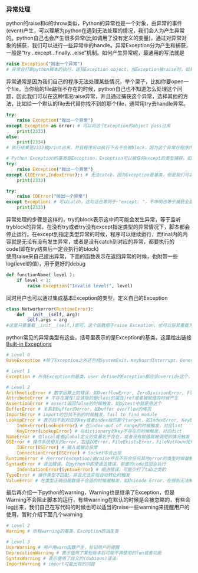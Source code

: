 ### 异常处理
python的raise和c的throw类似，Python的异常也是一个对象，由异常的事件(event)产生，可以理解为python在遇到无法处理的情况，我们会人为产生异常的。python自己也会产生很多异常(比如调用了没有定义的变量)，通过对异常对象的捕获，我们可以进行一些异常中的handle。异常Exception分为产生和捕获，一般是“try...except...finally...else”机制。如何产生异常呢，最通用的写法就是
```python
raise Exception("抛出一个异常")
# 异常会打断python脚本的执行，返货Exception object，当Exception被raise时，如果没有try except，后面所有的code都会被block
```
异常通常是因为我们自己的程序无法处理某些情况，举个栗子，比如你要open一个file，当你给的file路径不存在的时候，python自己也不知道怎么处理这个问题，因此我们可以在这种情况raise异常，并且通过捕获这个异常，选择其他的方法，比如给一个默认的file去代替你找不到的那个file，通常用try去handle异常。
```python
try:
    raise Exception("抛出一个异常")
except Exception as error: # 可以将这个Exception的object pass过来
    print(2333) 
else:
    print(2334)
# 执行结果是2333被print出来，并且程序可以执行下去不会被block，因为这个异常在程序内部被handle了。

# Python Exception的基类是Exception，Exception可以被任何except的类型捕获，如果捕获Exception，即可捕获任何抛出的异常，比如
try:
    raise Exception("抛出一个异常")
except (IOError,IndexError):: # 无法catch，因为Exception是基类，但是我们可以用tuple()来表示catch多个Exception
    print(2333)

try:
    raise IOError("抛出一个异常")
except Exception: # 可以catch，这句话也等同于 "except: "，不申明也等于捕获全部
    print(2333)
```
异常处理的步骤是这样的，try的block表示这中间可能会发生异常，等于监听tryblock的异常，在没有try或者try没有except指定类型的异常情况下，脚本都会停止运行。在except到指定类型异常的时候，程序可以继续运行，而final内的内容就是无论有没有发生异常，或者是没有catch到对应的异常，都要执行的code(即在try结束后一定会执行的block)<br/>
使用raise来自己提出异常，下面的函数表示在返回异常的时候，也附带一些log(level的值)，用于更好的debug
```python
def functionName( level ):
    if level < 1:
        raise Exception("Invalid level!", level)
```
同时用户也可以通过集成基本Exception的类型，定义自己的Exception
```python
class Networkerror(RuntimeError):
    def __init__(self, arg):
        self.args = arg
#这里只要重载__init__(self,)即可，这个函数用于raise Exception，也可以将其重载为多个input参数的形式
```
python常见的异常类型有这些，括号里表示的是Exception的基类，这里给出链接<a href="https://docs.python.org/3.4/library/exceptions.html">Built-in Exceptions</a>
```python
# Level 0
BaseException #除了Exception之外还包括SystemExit，KeyboardInterrupt，GeneratorExit，表示程序运行之外的Exception

# Level 1
Exception # 所有Exception的基类，user define的Exception都应该override这个，或者他的派生类

# Level 2
ArithmeticError # 数学运算上的错误，如OverflowError, ZeroDivisionError, FloatingPointError
AttributeError # 不存在属性(应该指的是class的属性)ref或者被赋值的时候产生
AssertionError # assert返回false的时候触发，如pytest中就是用这个
BufferError # 关系到buffer的error，如buffer overflow的情况
ImportError # import的包找不到的时候触发，fail to find module
LookupError # 表示找不到对应的key或者index给的那个target，如IndexError, KeyError
    IndexError(LookupError) # 在index out of range的时候触发，对应list
    KeyError(LookupError) # 在dictionary的key不存在的时候触发，对应dict
NameError # 在local或者global定义的变量名不存在，或者没有赋值就被调用的情况触发
OSError # 操作系统相关的error，包括IOError，FileExistsError，FileNotFoundError，PermissionError，TimeoutError
    IOError(OSError) # 输入或输出异常
    ConnectionError(OSError) # Socket中会出现
RuntimeError # 在error(exception)被raise并且不符合任何其他error的类型时候被触发
SyntaxError # 语法错误，在python中即使语法错误，前面的code依旧会执行
    IndentationError(SyntaxError) # 缩进错误，可能少打了tab之类的
TypeError # 操作类型不匹配，并且无法实现自动转化时触发
ValueError # 在类型正确但是数值不合适的时候被触发，如Unicode Error，在得到无法解码的时候触发
```
最后再介绍一下python的warning，Warning也是继承了Exception，但是Warning不会阻止脚本的运行，有些warning在默认的时候是会被忽略的，有些会log出来，我们自己在写代码的时候也可以适当的raise一些warning来提醒用户的使用，暂时介绍下面几个warning
```python
# Level 2
Warning # 所有warning的基类，Exception的派生类

# Level 3
UserWarning # 用户用warn函数产生，标记用户的提醒
DeprecationWarning # 表示使用了某些版本后可能不再使用的fun或者功能
SyntaxWarning # 表示使用了歧义的(dubious)语法
ImportWarning # import可能出现的问题
```


